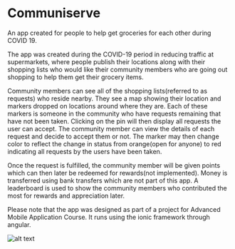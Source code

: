 # Communiserve
An app created for people to help get groceries for each other during COVID 19.


The app was created during the COVID-19 period in reducing traffic at supermarkets, where people publish their locations along with their shopping lists who would like their community members who are going out shopping to help them get their grocery items.

Community members can see all of the shopping lists(referred to as requests) who reside nearby.  They see a map showing their location and markers dropped on locations around where they are. Each of these markers is someone in the community who have requests remaining that have not been taken. Clicking on the pin will then display all requests the user can accept. The community member can view the details of each request and decide to accept them or not. The marker may then change color to reflect the change in status from orange(open for anyone) to red indicating all requests by the users have been taken.

Once the request is fulfilled, the community member will be given points which can then later be redeemed for rewards(not implemented).
Money is transferred using bank transfers which are not part of this app.  A leaderboard is used to show the community members who contributed the most for rewards and appreciation later. 

Please note that the app was designed as part of a project for Advanced Mobile Application Course.
It runs using the ionic framework through angular.

![alt text](https://static.toiimg.com/photo/72975551.cms)
